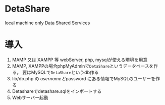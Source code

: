 # DetaShare
local machine only Data Shared Services
# 導入
1. MAMP 又は XAMPP 等 webServer, php, mysqlが使える環境を用意
1. MAMP, XAMPPの場合phpMyAdminで`DetaShare`というデータベースを作る。 要はMySQLで`DetaShare`というdb作る
1. lib/db.php の $usernameと$password にある情報でMySQLのユーザーを作る
1. Detashareでdetashare.sqlをインポートする
1. Webサーバー起動
